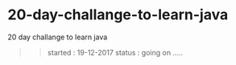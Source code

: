 # 20-day-challange-to-learn-java
20 day challange to learn java
>> started : 19-12-2017
   status  : going on .....
